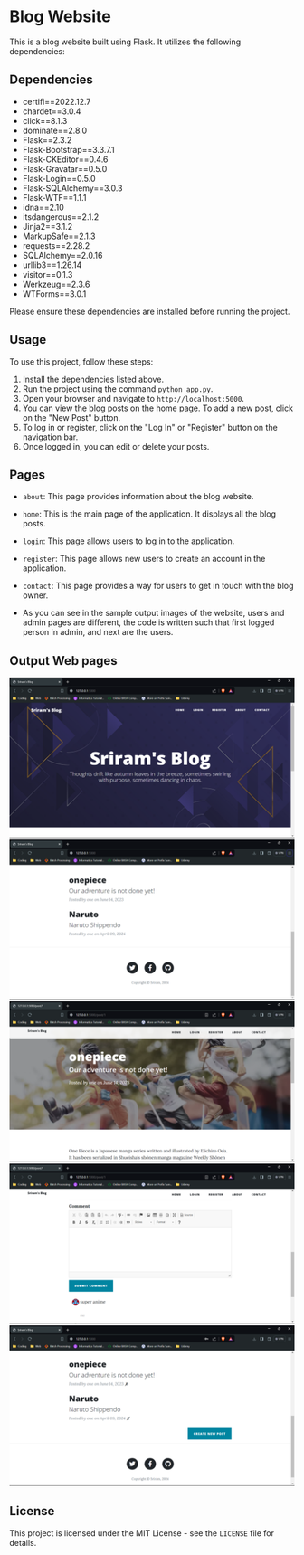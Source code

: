 # Blog Website

This is a blog website built using Flask. It utilizes the following dependencies:

## Dependencies

- certifi==2022.12.7
- chardet==3.0.4
- click==8.1.3
- dominate==2.8.0
- Flask==2.3.2
- Flask-Bootstrap==3.3.7.1
- Flask-CKEditor==0.4.6
- Flask-Gravatar==0.5.0
- Flask-Login==0.5.0
- Flask-SQLAlchemy==3.0.3
- Flask-WTF==1.1.1
- idna==2.10
- itsdangerous==2.1.2
- Jinja2==3.1.2
- MarkupSafe==2.1.3
- requests==2.28.2
- SQLAlchemy==2.0.16
- urllib3==1.26.14
- visitor==0.1.3
- Werkzeug==2.3.6
- WTForms==3.0.1

Please ensure these dependencies are installed before running the project.

## Usage

To use this project, follow these steps:

1. Install the dependencies listed above.
2. Run the project using the command `python app.py`.
3. Open your browser and navigate to `http://localhost:5000`.
4. You can view the blog posts on the home page. To add a new post, click on the "New Post" button.
5. To log in or register, click on the "Log In" or "Register" button on the navigation bar.
6. Once logged in, you can edit or delete your posts.

## Pages

- `about`: This page provides information about the blog website.
- `home`: This is the main page of the application. It displays all the blog posts.
- `login`: This page allows users to log in to the application.
- `register`: This page allows new users to create an account in the application.
- `contact`: This page provides a way for users to get in touch with the blog owner.

- As you can see in the sample output images of the website, users and admin pages are different, the code is written such that first logged person in admin, and next are the users.

## Output Web pages

<img src="./output-images/img1.png">
<img src="./output-images/img2.png">
<img src="./output-images/img3.png">
<img src="./output-images/img4.png">
<img src="./output-images/img5.png">

## License

This project is licensed under the MIT License - see the `LICENSE` file for details.

